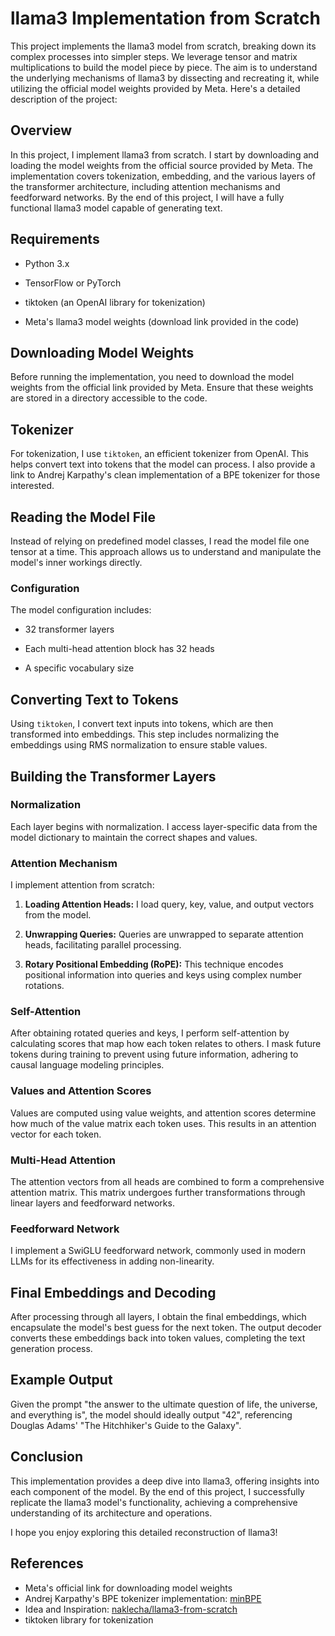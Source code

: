 # llama3 Implementation from Scratch

This project implements the llama3 model from scratch, breaking down its complex processes into simpler steps. We leverage tensor and matrix multiplications to build the model piece by piece. The aim is to understand the underlying mechanisms of llama3 by dissecting and recreating it, while utilizing the official model weights provided by Meta. Here's a detailed description of the project:

## Overview

In this project, I implement llama3 from scratch. I start by downloading and loading the model weights from the official source provided by Meta. The implementation covers tokenization, embedding, and the various layers of the transformer architecture, including attention mechanisms and feedforward networks. By the end of this project, I will have a fully functional llama3 model capable of generating text.

## Requirements


- Python 3.x
- TensorFlow or PyTorch

- tiktoken (an OpenAI library for tokenization)
- Meta's llama3 model weights (download link provided in the code)

## Downloading Model Weights

Before running the implementation, you need to download the model weights from the official link provided by Meta. Ensure that these weights are stored in a directory accessible to the code.

## Tokenizer

For tokenization, I use `tiktoken`, an efficient tokenizer from OpenAI. This helps convert text into tokens that the model can process. I also provide a link to Andrej Karpathy's clean implementation of a BPE tokenizer for those interested.

## Reading the Model File

Instead of relying on predefined model classes, I read the model file one tensor at a time. This approach allows us to understand and manipulate the model's inner workings directly.

### Configuration

The model configuration includes:

- 32 transformer layers
- Each multi-head attention block has 32 heads

- A specific vocabulary size

## Converting Text to Tokens

Using `tiktoken`, I convert text inputs into tokens, which are then transformed into embeddings. This step includes normalizing the embeddings using RMS normalization to ensure stable values.

## Building the Transformer Layers

### Normalization

Each layer begins with normalization. I access layer-specific data from the model dictionary to maintain the correct shapes and values.

### Attention Mechanism

I implement attention from scratch:

1. **Loading Attention Heads:** I load query, key, value, and output vectors from the model.
2. **Unwrapping Queries:** Queries are unwrapped to separate attention heads, facilitating parallel processing.

3. **Rotary Positional Embedding (RoPE):** This technique encodes positional information into queries and keys using complex number rotations.

### Self-Attention

After obtaining rotated queries and keys, I perform self-attention by calculating scores that map how each token relates to others. I mask future tokens during training to prevent using future information, adhering to causal language modeling principles.

### Values and Attention Scores

Values are computed using value weights, and attention scores determine how much of the value matrix each token uses. This results in an attention vector for each token.

### Multi-Head Attention

The attention vectors from all heads are combined to form a comprehensive attention matrix. This matrix undergoes further transformations through linear layers and feedforward networks.

### Feedforward Network

I implement a SwiGLU feedforward network, commonly used in modern LLMs for its effectiveness in adding non-linearity.

## Final Embeddings and Decoding

After processing through all layers, I obtain the final embeddings, which encapsulate the model's best guess for the next token. The output decoder converts these embeddings back into token values, completing the text generation process.

## Example Output

Given the prompt "the answer to the ultimate question of life, the universe, and everything is", the model should ideally output "42", referencing Douglas Adams' "The Hitchhiker's Guide to the Galaxy".

## Conclusion

This implementation provides a deep dive into llama3, offering insights into each component of the model. By the end of this project, I successfully replicate the llama3 model's functionality, achieving a comprehensive understanding of its architecture and operations.

I hope you enjoy exploring this detailed reconstruction of llama3!

## References


- Meta's official link for downloading model weights
- Andrej Karpathy's BPE tokenizer implementation: [minBPE](https://github.com/karpathy/minbpe)
- Idea and Inspiration: [naklecha/llama3-from-scratch](https://github.com/naklecha/llama3-from-scratch) 
- tiktoken library for tokenization
